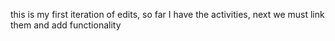 this is my first iteration of edits, so far I have the activities, next we must link them and add functionality
